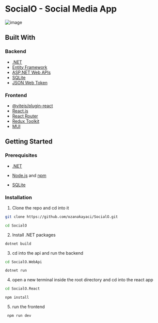 # SocialO - Social Media App

![image](https://github.com/ozanakayaci/SocialO/assets/73409300/73488405-5824-468f-9a74-497df87bbb5a)

## Built With

### Backend

- [.NET](https://dotnet.microsoft.com/en-us/)
- [Entity Framework](https://learn.microsoft.com/en-us/ef/)
- [ASP.NET Web APIs](https://dotnet.microsoft.com/en-us/apps/aspnet/apis)
- [SQLite](https://www.sqlite.org/index.html)
- [JSON Web Token](https://jwt.io/)

### Frontend

- [@vitejs/plugin-react](https://github.com/vitejs/vite-plugin-react/blob/main/packages/plugin-react/README.md)
- [React.js](https://reactjs.org/)
- [React Router](https://reactrouter.com/)
- [Redux Toolkit](https://redux-toolkit.js.org/)
- [MUI](https://mui.com/)

## Getting Started

### Prerequisites

- [.NET](https://dotnet.microsoft.com/en-us/)

- [Node.js](https://nodejs.org/en/) and [npm](https://www.npmjs.com/)

- [SQLite](https://www.sqlite.org/)

### Installation

1. Clone the repo and cd into it

```sh
git clone https://github.com/ozanakayaci/SocialO.git

cd SocialO
```

2. Install .NET packages

```sh
dotnet build
```

3. cd into the api and run the backend

```sh
cd SocialO.WebApi

dotnet run
```

4. open a new terminal inside the root directory and cd into the react app

```sh
cd SocialO.React
```

```sh
npm install
```

5. run the frontend

```sh
 npm run dev
```
